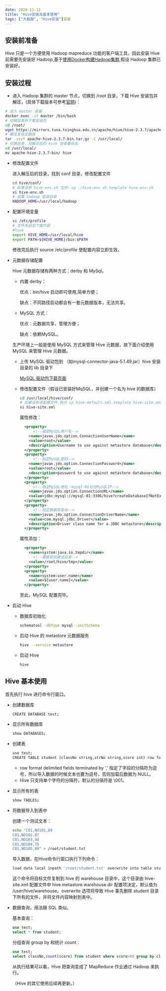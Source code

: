 ```yaml
---
date: 2020-11-11
title: "Hive安装及基本使用"
tags: ["大数据", "Hive安装"]安装
---
```


## 安装前准备

Hive 只是一个方便使用 Hadoop mapreduce 功能的客户端工具，因此安装 Hive 前需要先安装好 Hadoop,基于[使用Docker构建Hadoop集群](https://vigorous-wozniak-4b6bd2.netlify.app/%E5%A4%A7%E6%95%B0%E6%8D%AE/%E4%BD%BF%E7%94%A8docker%E6%9E%84%E5%BB%BAhadoop%E9%9B%86%E7%BE%A4/),假设 Hadoop 集群已安装好。

## 安装过程

- 进入 Hadoop 集群的 master 节点，切换到 /root 目录，下载 Hive 安装包并解压，(具体下载版本可参考[官网](https://hive.apache.org/downloads.html))：

```bash
# 进入 master 容器
docker exec -it master /bin/bash
# 切换目录并下载安装包
cd /root/
wget https://mirrors.tuna.tsinghua.edu.cn/apache/hive/hive-2.3.7/apache-hive-2.3.7-bin.tar.gz
# 解压至指定路径
tar -zxvf apache-hive-2.3.7-bin.tar.gz -C /usr/local/
# 切换目录，对解压后的 hive 目录重命名
cd /usr/local/
mv apache-hive-2.3.7-bin/ hive 
```

- 修改配置文件

  进入解压后的目录，找到 conf 目录，修改配置文件

  ```bash
  cd hive/conf/
  # 如果没有 hive-env.sh 文件，cp ./hive-env.sh.template hive-env.sh
  vi hive-env.sh
  # 设置 hadoop 安装目录
  HADOOP_HOME=/usr/local/hadoop
  ```

- 配置环境变量

  ```bash
  vi /etc/profile
  # 文件末追加下面内容
  #hive
  export HIVE_HOME=/usr/local/hive  
  export PATH=${HIVE_HOME}/bin:$PATH
  ```

  修改完后执行 source /etc/profile 使配置内容立即生效。

- 元数据存储配置

  Hive 元数据存储有两种方式：derby 和 MySql。

  - 内置 derby：

    优点：bin/hive 启动即可使用,简单方便；

    缺点：不同路径启动都会有一套元数据版本，无法共享。

  - MySQL 方式：

    优点：元数据共享，管理方便；

    缺点：依赖MySQL。

  生产环境上一般是使用 MySQL 方式来管理 Hive 元数据，故下面介绍使用 MySQL 来管理 Hive 元数据。

  - 上传 MySQL 驱动包到 （如mysql-connector-java-5.1.49.jar）hive 安装目录的 lib 目录下

    [MySQL 驱动包下载页面](https://dev.mysql.com/downloads/connector/j/5.1.html)

  - 修改配置文件（假设已安装好MqSQL，并创建一个名为 hive 的数据库）

    ```bash
    cd /usr/local/hive/conf/
    # 如果没有该配置文件,执行 cp hive-default.xml.template hive-site.xml 
    vi hive-site.xml  
    ```

    属性修改：

    ```xml
      <property>
          <!--指定MySQL用户名-->
        <name>javax.jdo.option.ConnectionUserName</name>
        <value>root</value>
        <description>Username to use against metastore database</description>
      </property>
      <property>
          <!--指定MySQL密码-->
        <name>javax.jdo.option.ConnectionPassword</name>
        <value>root</value>
        <description>password to use against metastore database</description>
      </property>
      <property>
          <!--指定MySQL地址：mysql-01对应MySQLIP-->
        <name>javax.jdo.option.ConnectionURL</name>
        <value>jdbc:mysql://mysql-01:3306/hive?createDatabaseIfNotExist=true</value>
      </property>
      <property>
          <!--指定数据库驱动-->
        <name>javax.jdo.option.ConnectionDriverName</name>
        <value>com.mysql.jdbc.Driver</value>
        <description>Driver class name for a JDBC metastore</description>
      </property>
    ```

    属性添加：

    ```xml
      <property>
        <name>system:java.io.tmpdir</name>
          <!--需提前创建该目录-->
        <value>/root/hive/tmp</value>
      </property>
      <property>
        <name>system:user.name</name>
        <value>${user.name}</value>
      </property>
    ```

    至此，MySQL 配置完毕。

- 启动 Hive

  - 数据库初始化

    ```bash
    schematool -dbType mysql -initSchema
    ```

  - 启动 Hive 的 metastore 元数据服务

    ```bash
    hive --service metastore
    ```

  - 启动 Hive

    ```bash
    hive
    ```

## Hive 基本使用

首先执行 hive 进行命令行窗口。

- 创建数据库

  ```bash
  CREATE DATABASE test;
  ```

- 显示所有数据库

  ```bash
  show DATABASES;
  ```

- 创建表

  ```bash
  use test;
  CREATE TABLE student (classNo string,strNo string,score int) row format delimited fields terminated by ',';
  ```

  - row format delimited fields terminated by ',' 指定了字段的分隔符为逗号，所以导入数据的时候文本也要为逗号，否则加载后数据为 NULL。
  - Hive 只支持单个字符的分隔符，默认的分隔符是 \001。

- 显示所有的表

  ```bash
  show TABLES;
  ```

- 将数据导入到表中

  创建一个测试文本：

  ```bash
  echo "C01,NO101,89
  C01,NO102,87
  C01,NO103,94
  C01,NO104,75
  C01,NO105,80" > /root/student.txt
  ```

  导入数据，在Hive命令行窗口执行下列命令：

  ```bash
  load data local inpath '/root/student.txt' overwrite into table student;
  ```

  这个命令将目标文件复制到 hive 的 warehouse 目录中，这个目录由 hive-site.xml 配置文件中 hive.metastore.warehouse.dir 配置项决定，默认值为 /user/hive/warehouse。overwrite 选项将导致 Hive 事先删除 student 目录下所有的文件，并将文件内容映射到表中。

- 数据查询，用法跟 SQL 类似。

  基本查询：

  ```sql
  use test;
  select * from student;
  ```

   分组查询 group by 和统计 count：

  ```sql
  use test;
  select classNo,count(score) from student where score>80 group by classNo;
  ```

  从执行结果可以看，Hive 把查询变成了 MapReduce 作业通过 Hadoop 来执行。

  （Hive 的其它使用后续再更新。）